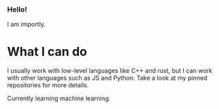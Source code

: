 ### Hello!
I am importly.

# What I can do

I usually work with low-level languages like C++ and rust, but I can work with other languages such as JS and Python.
Take a look at my pinned repositories for more details.

Currently learning machine learning.
